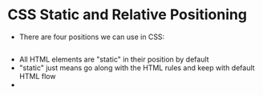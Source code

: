 # CSS Static and Relative Positioning

- There are four positions we can use in CSS:

![]()

- All HTML elements are "static" in their position by default
- "static" just means go along with the HTML rules and keep with default HTML flow
- 